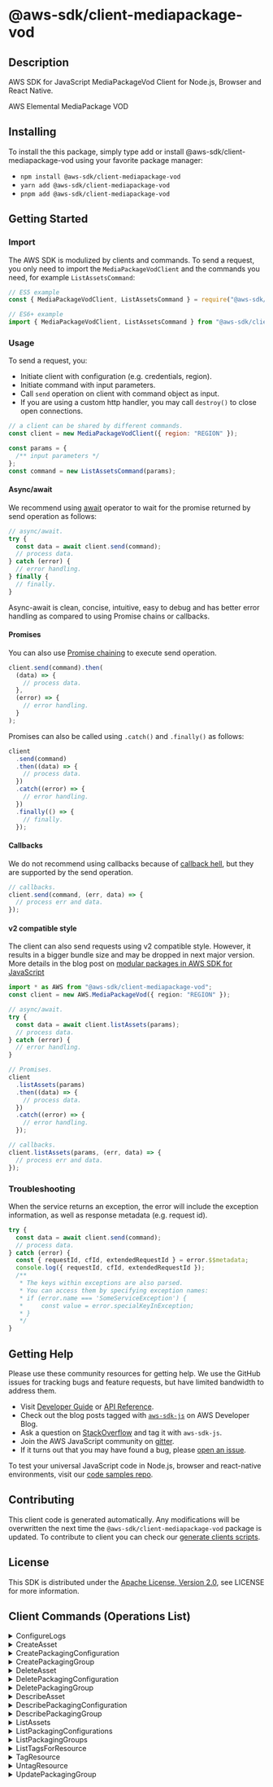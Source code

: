 <!-- generated file, do not edit directly -->

# @aws-sdk/client-mediapackage-vod

## Description

AWS SDK for JavaScript MediaPackageVod Client for Node.js, Browser and React Native.

AWS Elemental MediaPackage VOD

## Installing

To install the this package, simply type add or install @aws-sdk/client-mediapackage-vod
using your favorite package manager:

- `npm install @aws-sdk/client-mediapackage-vod`
- `yarn add @aws-sdk/client-mediapackage-vod`
- `pnpm add @aws-sdk/client-mediapackage-vod`

## Getting Started

### Import

The AWS SDK is modulized by clients and commands.
To send a request, you only need to import the `MediaPackageVodClient` and
the commands you need, for example `ListAssetsCommand`:

```js
// ES5 example
const { MediaPackageVodClient, ListAssetsCommand } = require("@aws-sdk/client-mediapackage-vod");
```

```ts
// ES6+ example
import { MediaPackageVodClient, ListAssetsCommand } from "@aws-sdk/client-mediapackage-vod";
```

### Usage

To send a request, you:

- Initiate client with configuration (e.g. credentials, region).
- Initiate command with input parameters.
- Call `send` operation on client with command object as input.
- If you are using a custom http handler, you may call `destroy()` to close open connections.

```js
// a client can be shared by different commands.
const client = new MediaPackageVodClient({ region: "REGION" });

const params = {
  /** input parameters */
};
const command = new ListAssetsCommand(params);
```

#### Async/await

We recommend using [await](https://developer.mozilla.org/en-US/docs/Web/JavaScript/Reference/Operators/await)
operator to wait for the promise returned by send operation as follows:

```js
// async/await.
try {
  const data = await client.send(command);
  // process data.
} catch (error) {
  // error handling.
} finally {
  // finally.
}
```

Async-await is clean, concise, intuitive, easy to debug and has better error handling
as compared to using Promise chains or callbacks.

#### Promises

You can also use [Promise chaining](https://developer.mozilla.org/en-US/docs/Web/JavaScript/Guide/Using_promises#chaining)
to execute send operation.

```js
client.send(command).then(
  (data) => {
    // process data.
  },
  (error) => {
    // error handling.
  }
);
```

Promises can also be called using `.catch()` and `.finally()` as follows:

```js
client
  .send(command)
  .then((data) => {
    // process data.
  })
  .catch((error) => {
    // error handling.
  })
  .finally(() => {
    // finally.
  });
```

#### Callbacks

We do not recommend using callbacks because of [callback hell](http://callbackhell.com/),
but they are supported by the send operation.

```js
// callbacks.
client.send(command, (err, data) => {
  // process err and data.
});
```

#### v2 compatible style

The client can also send requests using v2 compatible style.
However, it results in a bigger bundle size and may be dropped in next major version. More details in the blog post
on [modular packages in AWS SDK for JavaScript](https://aws.amazon.com/blogs/developer/modular-packages-in-aws-sdk-for-javascript/)

```ts
import * as AWS from "@aws-sdk/client-mediapackage-vod";
const client = new AWS.MediaPackageVod({ region: "REGION" });

// async/await.
try {
  const data = await client.listAssets(params);
  // process data.
} catch (error) {
  // error handling.
}

// Promises.
client
  .listAssets(params)
  .then((data) => {
    // process data.
  })
  .catch((error) => {
    // error handling.
  });

// callbacks.
client.listAssets(params, (err, data) => {
  // process err and data.
});
```

### Troubleshooting

When the service returns an exception, the error will include the exception information,
as well as response metadata (e.g. request id).

```js
try {
  const data = await client.send(command);
  // process data.
} catch (error) {
  const { requestId, cfId, extendedRequestId } = error.$$metadata;
  console.log({ requestId, cfId, extendedRequestId });
  /**
   * The keys within exceptions are also parsed.
   * You can access them by specifying exception names:
   * if (error.name === 'SomeServiceException') {
   *     const value = error.specialKeyInException;
   * }
   */
}
```

## Getting Help

Please use these community resources for getting help.
We use the GitHub issues for tracking bugs and feature requests, but have limited bandwidth to address them.

- Visit [Developer Guide](https://docs.aws.amazon.com/sdk-for-javascript/v3/developer-guide/welcome.html)
  or [API Reference](https://docs.aws.amazon.com/AWSJavaScriptSDK/v3/latest/index.html).
- Check out the blog posts tagged with [`aws-sdk-js`](https://aws.amazon.com/blogs/developer/tag/aws-sdk-js/)
  on AWS Developer Blog.
- Ask a question on [StackOverflow](https://stackoverflow.com/questions/tagged/aws-sdk-js) and tag it with `aws-sdk-js`.
- Join the AWS JavaScript community on [gitter](https://gitter.im/aws/aws-sdk-js-v3).
- If it turns out that you may have found a bug, please [open an issue](https://github.com/aws/aws-sdk-js-v3/issues/new/choose).

To test your universal JavaScript code in Node.js, browser and react-native environments,
visit our [code samples repo](https://github.com/aws-samples/aws-sdk-js-tests).

## Contributing

This client code is generated automatically. Any modifications will be overwritten the next time the `@aws-sdk/client-mediapackage-vod` package is updated.
To contribute to client you can check our [generate clients scripts](https://github.com/aws/aws-sdk-js-v3/tree/main/scripts/generate-clients).

## License

This SDK is distributed under the
[Apache License, Version 2.0](http://www.apache.org/licenses/LICENSE-2.0),
see LICENSE for more information.

## Client Commands (Operations List)

<details>
<summary>
ConfigureLogs
</summary>

[Command API Reference](https://docs.aws.amazon.com/AWSJavaScriptSDK/v3/latest/clients/client-mediapackage-vod/classes/configurelogscommand.html) / [Input](https://docs.aws.amazon.com/AWSJavaScriptSDK/v3/latest/clients/client-mediapackage-vod/interfaces/configurelogscommandinput.html) / [Output](https://docs.aws.amazon.com/AWSJavaScriptSDK/v3/latest/clients/client-mediapackage-vod/interfaces/configurelogscommandoutput.html)

</details>
<details>
<summary>
CreateAsset
</summary>

[Command API Reference](https://docs.aws.amazon.com/AWSJavaScriptSDK/v3/latest/clients/client-mediapackage-vod/classes/createassetcommand.html) / [Input](https://docs.aws.amazon.com/AWSJavaScriptSDK/v3/latest/clients/client-mediapackage-vod/interfaces/createassetcommandinput.html) / [Output](https://docs.aws.amazon.com/AWSJavaScriptSDK/v3/latest/clients/client-mediapackage-vod/interfaces/createassetcommandoutput.html)

</details>
<details>
<summary>
CreatePackagingConfiguration
</summary>

[Command API Reference](https://docs.aws.amazon.com/AWSJavaScriptSDK/v3/latest/clients/client-mediapackage-vod/classes/createpackagingconfigurationcommand.html) / [Input](https://docs.aws.amazon.com/AWSJavaScriptSDK/v3/latest/clients/client-mediapackage-vod/interfaces/createpackagingconfigurationcommandinput.html) / [Output](https://docs.aws.amazon.com/AWSJavaScriptSDK/v3/latest/clients/client-mediapackage-vod/interfaces/createpackagingconfigurationcommandoutput.html)

</details>
<details>
<summary>
CreatePackagingGroup
</summary>

[Command API Reference](https://docs.aws.amazon.com/AWSJavaScriptSDK/v3/latest/clients/client-mediapackage-vod/classes/createpackaginggroupcommand.html) / [Input](https://docs.aws.amazon.com/AWSJavaScriptSDK/v3/latest/clients/client-mediapackage-vod/interfaces/createpackaginggroupcommandinput.html) / [Output](https://docs.aws.amazon.com/AWSJavaScriptSDK/v3/latest/clients/client-mediapackage-vod/interfaces/createpackaginggroupcommandoutput.html)

</details>
<details>
<summary>
DeleteAsset
</summary>

[Command API Reference](https://docs.aws.amazon.com/AWSJavaScriptSDK/v3/latest/clients/client-mediapackage-vod/classes/deleteassetcommand.html) / [Input](https://docs.aws.amazon.com/AWSJavaScriptSDK/v3/latest/clients/client-mediapackage-vod/interfaces/deleteassetcommandinput.html) / [Output](https://docs.aws.amazon.com/AWSJavaScriptSDK/v3/latest/clients/client-mediapackage-vod/interfaces/deleteassetcommandoutput.html)

</details>
<details>
<summary>
DeletePackagingConfiguration
</summary>

[Command API Reference](https://docs.aws.amazon.com/AWSJavaScriptSDK/v3/latest/clients/client-mediapackage-vod/classes/deletepackagingconfigurationcommand.html) / [Input](https://docs.aws.amazon.com/AWSJavaScriptSDK/v3/latest/clients/client-mediapackage-vod/interfaces/deletepackagingconfigurationcommandinput.html) / [Output](https://docs.aws.amazon.com/AWSJavaScriptSDK/v3/latest/clients/client-mediapackage-vod/interfaces/deletepackagingconfigurationcommandoutput.html)

</details>
<details>
<summary>
DeletePackagingGroup
</summary>

[Command API Reference](https://docs.aws.amazon.com/AWSJavaScriptSDK/v3/latest/clients/client-mediapackage-vod/classes/deletepackaginggroupcommand.html) / [Input](https://docs.aws.amazon.com/AWSJavaScriptSDK/v3/latest/clients/client-mediapackage-vod/interfaces/deletepackaginggroupcommandinput.html) / [Output](https://docs.aws.amazon.com/AWSJavaScriptSDK/v3/latest/clients/client-mediapackage-vod/interfaces/deletepackaginggroupcommandoutput.html)

</details>
<details>
<summary>
DescribeAsset
</summary>

[Command API Reference](https://docs.aws.amazon.com/AWSJavaScriptSDK/v3/latest/clients/client-mediapackage-vod/classes/describeassetcommand.html) / [Input](https://docs.aws.amazon.com/AWSJavaScriptSDK/v3/latest/clients/client-mediapackage-vod/interfaces/describeassetcommandinput.html) / [Output](https://docs.aws.amazon.com/AWSJavaScriptSDK/v3/latest/clients/client-mediapackage-vod/interfaces/describeassetcommandoutput.html)

</details>
<details>
<summary>
DescribePackagingConfiguration
</summary>

[Command API Reference](https://docs.aws.amazon.com/AWSJavaScriptSDK/v3/latest/clients/client-mediapackage-vod/classes/describepackagingconfigurationcommand.html) / [Input](https://docs.aws.amazon.com/AWSJavaScriptSDK/v3/latest/clients/client-mediapackage-vod/interfaces/describepackagingconfigurationcommandinput.html) / [Output](https://docs.aws.amazon.com/AWSJavaScriptSDK/v3/latest/clients/client-mediapackage-vod/interfaces/describepackagingconfigurationcommandoutput.html)

</details>
<details>
<summary>
DescribePackagingGroup
</summary>

[Command API Reference](https://docs.aws.amazon.com/AWSJavaScriptSDK/v3/latest/clients/client-mediapackage-vod/classes/describepackaginggroupcommand.html) / [Input](https://docs.aws.amazon.com/AWSJavaScriptSDK/v3/latest/clients/client-mediapackage-vod/interfaces/describepackaginggroupcommandinput.html) / [Output](https://docs.aws.amazon.com/AWSJavaScriptSDK/v3/latest/clients/client-mediapackage-vod/interfaces/describepackaginggroupcommandoutput.html)

</details>
<details>
<summary>
ListAssets
</summary>

[Command API Reference](https://docs.aws.amazon.com/AWSJavaScriptSDK/v3/latest/clients/client-mediapackage-vod/classes/listassetscommand.html) / [Input](https://docs.aws.amazon.com/AWSJavaScriptSDK/v3/latest/clients/client-mediapackage-vod/interfaces/listassetscommandinput.html) / [Output](https://docs.aws.amazon.com/AWSJavaScriptSDK/v3/latest/clients/client-mediapackage-vod/interfaces/listassetscommandoutput.html)

</details>
<details>
<summary>
ListPackagingConfigurations
</summary>

[Command API Reference](https://docs.aws.amazon.com/AWSJavaScriptSDK/v3/latest/clients/client-mediapackage-vod/classes/listpackagingconfigurationscommand.html) / [Input](https://docs.aws.amazon.com/AWSJavaScriptSDK/v3/latest/clients/client-mediapackage-vod/interfaces/listpackagingconfigurationscommandinput.html) / [Output](https://docs.aws.amazon.com/AWSJavaScriptSDK/v3/latest/clients/client-mediapackage-vod/interfaces/listpackagingconfigurationscommandoutput.html)

</details>
<details>
<summary>
ListPackagingGroups
</summary>

[Command API Reference](https://docs.aws.amazon.com/AWSJavaScriptSDK/v3/latest/clients/client-mediapackage-vod/classes/listpackaginggroupscommand.html) / [Input](https://docs.aws.amazon.com/AWSJavaScriptSDK/v3/latest/clients/client-mediapackage-vod/interfaces/listpackaginggroupscommandinput.html) / [Output](https://docs.aws.amazon.com/AWSJavaScriptSDK/v3/latest/clients/client-mediapackage-vod/interfaces/listpackaginggroupscommandoutput.html)

</details>
<details>
<summary>
ListTagsForResource
</summary>

[Command API Reference](https://docs.aws.amazon.com/AWSJavaScriptSDK/v3/latest/clients/client-mediapackage-vod/classes/listtagsforresourcecommand.html) / [Input](https://docs.aws.amazon.com/AWSJavaScriptSDK/v3/latest/clients/client-mediapackage-vod/interfaces/listtagsforresourcecommandinput.html) / [Output](https://docs.aws.amazon.com/AWSJavaScriptSDK/v3/latest/clients/client-mediapackage-vod/interfaces/listtagsforresourcecommandoutput.html)

</details>
<details>
<summary>
TagResource
</summary>

[Command API Reference](https://docs.aws.amazon.com/AWSJavaScriptSDK/v3/latest/clients/client-mediapackage-vod/classes/tagresourcecommand.html) / [Input](https://docs.aws.amazon.com/AWSJavaScriptSDK/v3/latest/clients/client-mediapackage-vod/interfaces/tagresourcecommandinput.html) / [Output](https://docs.aws.amazon.com/AWSJavaScriptSDK/v3/latest/clients/client-mediapackage-vod/interfaces/tagresourcecommandoutput.html)

</details>
<details>
<summary>
UntagResource
</summary>

[Command API Reference](https://docs.aws.amazon.com/AWSJavaScriptSDK/v3/latest/clients/client-mediapackage-vod/classes/untagresourcecommand.html) / [Input](https://docs.aws.amazon.com/AWSJavaScriptSDK/v3/latest/clients/client-mediapackage-vod/interfaces/untagresourcecommandinput.html) / [Output](https://docs.aws.amazon.com/AWSJavaScriptSDK/v3/latest/clients/client-mediapackage-vod/interfaces/untagresourcecommandoutput.html)

</details>
<details>
<summary>
UpdatePackagingGroup
</summary>

[Command API Reference](https://docs.aws.amazon.com/AWSJavaScriptSDK/v3/latest/clients/client-mediapackage-vod/classes/updatepackaginggroupcommand.html) / [Input](https://docs.aws.amazon.com/AWSJavaScriptSDK/v3/latest/clients/client-mediapackage-vod/interfaces/updatepackaginggroupcommandinput.html) / [Output](https://docs.aws.amazon.com/AWSJavaScriptSDK/v3/latest/clients/client-mediapackage-vod/interfaces/updatepackaginggroupcommandoutput.html)

</details>
